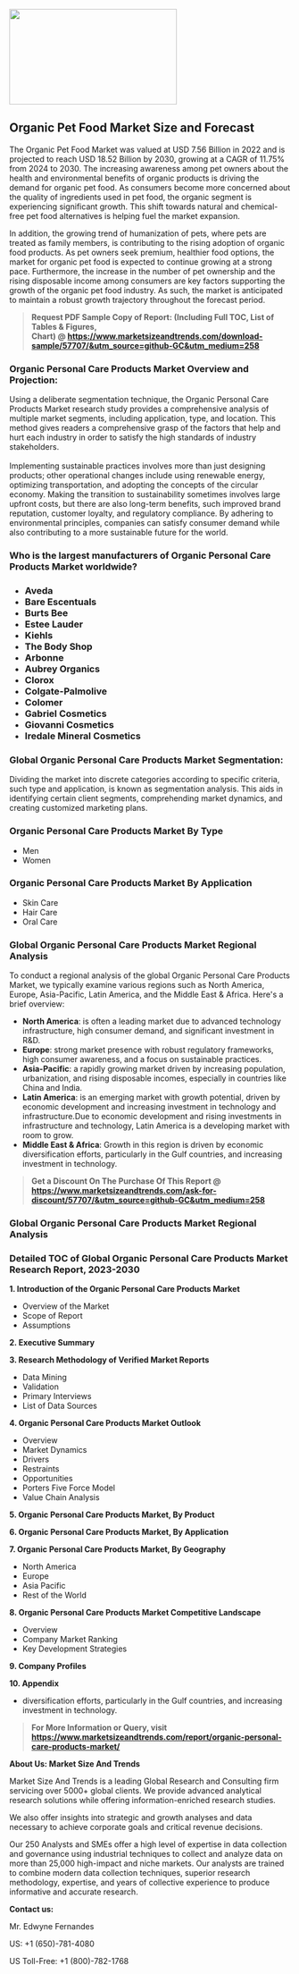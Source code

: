<p><img class="alignnone size-medium wp-image-20088" src="https://ffe5etoiles.com/wp-content/uploads/2024/12/MST1-300x171.png" alt="" width="300" height="171" /></p><h2>Organic Pet Food Market Size and Forecast</h2><p>The Organic Pet Food Market was valued at USD 7.56 Billion in 2022 and is projected to reach USD 18.52 Billion by 2030, growing at a CAGR of 11.75% from 2024 to 2030. The increasing awareness among pet owners about the health and environmental benefits of organic products is driving the demand for organic pet food. As consumers become more concerned about the quality of ingredients used in pet food, the organic segment is experiencing significant growth. This shift towards natural and chemical-free pet food alternatives is helping fuel the market expansion.</p><p>In addition, the growing trend of humanization of pets, where pets are treated as family members, is contributing to the rising adoption of organic food products. As pet owners seek premium, healthier food options, the market for organic pet food is expected to continue growing at a strong pace. Furthermore, the increase in the number of pet ownership and the rising disposable income among consumers are key factors supporting the growth of the organic pet food industry. As such, the market is anticipated to maintain a robust growth trajectory throughout the forecast period.</p></p><blockquote id="" class=""><strong>Request PDF Sample Copy of Report: (Including Full TOC, List of Tables &amp; Figures, Chart)&nbsp;@&nbsp;<strong><a href="https://www.marketsizeandtrends.com/download-sample/57707/&utm_source=github-GC&utm_medium=258" target="_blank">https://www.marketsizeandtrends.com/download-sample/57707/&utm_source=github-GC&utm_medium=258</a></strong></strong></blockquote><h3 id="" class="">Organic Personal Care Products Market&nbsp;Overview and Projection:</h3><p id="" class="">Using a deliberate segmentation technique, the Organic Personal Care Products Market research study provides a comprehensive analysis of multiple market segments, including application, type, and location. This method gives readers a comprehensive grasp of the factors that help and hurt each industry in order to satisfy the high standards of industry stakeholders. <br /> <br />Implementing sustainable practices involves more than just designing products; other operational changes include using renewable energy, optimizing transportation, and adopting the concepts of the circular economy. Making the transition to sustainability sometimes involves large upfront costs, but there are also long-term benefits, such improved brand reputation, customer loyalty, and regulatory compliance. By adhering to environmental principles, companies can satisfy consumer demand while also contributing to a more sustainable future for the world.</p><h3 id="" class="">Who is the largest manufacturers of&nbsp;Organic Personal Care Products Market worldwide?</h3><h3 class=""><p><ul><li>Aveda </li><li> Bare Escentuals </li><li> Burts Bee </li><li> Estee Lauder </li><li> Kiehls </li><li> The Body Shop </li><li> Arbonne </li><li> Aubrey Organics </li><li> Clorox </li><li> Colgate-Palmolive </li><li> Colomer </li><li> Gabriel Cosmetics </li><li> Giovanni Cosmetics </li><li> Iredale Mineral Cosmetics</li></ul></p></h3><h3 id="" class="">Global&nbsp;Organic Personal Care Products Market Segmentation:</h3><p id="" class="">Dividing the market into discrete categories according to specific criteria, such type and application, is known as segmentation analysis. This aids in identifying certain client segments, comprehending market dynamics, and creating customized marketing plans.</p><h3 id="" class="">Organic Personal Care Products Market&nbsp;By Type</h3><p><p><ul><li>Men </li><li> Women</p></li></ul></p></p><h3 id="" class="">Organic Personal Care Products Market&nbsp;By Application</h3><p class=""><p><ul><li>Skin Care </li><li> Hair Care </li><li> Oral Care</li></ul></p></p><h3 id="" class="">Global Organic Personal Care Products Market Regional Analysis</h3><p id="" class="">To conduct a regional analysis of the global Organic Personal Care Products Market, we typically examine various regions such as North America, Europe, Asia-Pacific, Latin America, and the Middle East &amp; Africa. Here's a brief overview:</p><ul><li><strong>North America</strong>: is often a leading market due to advanced technology infrastructure, high consumer demand, and significant investment in R&amp;D.</li><li><strong>Europe</strong>: strong market presence with robust regulatory frameworks, high consumer awareness, and a focus on sustainable practices.</li><li><strong>Asia-Pacific</strong>: a rapidly growing market driven by increasing population, urbanization, and rising disposable incomes, especially in countries like China and India.</li><li><strong>Latin America</strong>: is an emerging market with growth potential, driven by economic development and increasing investment in technology and infrastructure.Due to economic development and rising investments in infrastructure and technology, Latin America is a developing market with room to grow.</li><li><strong>Middle East &amp; Africa</strong>: Growth in this region is driven by economic diversification efforts, particularly in the Gulf countries, and increasing investment in technology.</li></ul><blockquote id="" class=""><strong>Get a Discount On The Purchase Of This Report @ <strong><a href="https://www.marketsizeandtrends.com/ask-for-discount/57707/&utm_source=github-GC&utm_medium=258" target="_blank">https://www.marketsizeandtrends.com/ask-for-discount/57707/&utm_source=github-GC&utm_medium=258</a></strong></strong></blockquote><h3 id="" class="">Global Organic Personal Care Products Market Regional Analysis</h3><h3 id="" class="">Detailed TOC of Global Organic Personal Care Products Market Research Report, 2023-2030</h3><p id="" class=""><strong>1. Introduction of the Organic Personal Care Products Market</strong></p><ul><li>Overview of the Market</li><li>Scope of Report</li><li>Assumptions</li></ul><p id="" class=""><strong>2. Executive Summary</strong></p><p id="" class=""><strong>3. Research Methodology of Verified Market Reports</strong></p><ul><li>Data Mining</li><li>Validation</li><li>Primary Interviews</li><li>List of Data Sources</li></ul><p id="" class=""><strong>4. Organic Personal Care Products Market Outlook</strong></p><ul><li>Overview</li><li>Market Dynamics</li><li>Drivers</li><li>Restraints</li><li>Opportunities</li><li>Porters Five Force Model</li><li>Value Chain Analysis</li></ul><p id="" class=""><strong>5. Organic Personal Care Products Market, By Product</strong></p><p id="" class=""><strong>6. Organic Personal Care Products Market, By Application</strong></p><p id="" class=""><strong>7. Organic Personal Care Products Market, By Geography</strong></p><ul><li>North America</li><li>Europe</li><li>Asia Pacific</li><li>Rest of the World</li></ul><p id="" class=""><strong>8. Organic Personal Care Products Market Competitive Landscape</strong></p><ul><li>Overview</li><li>Company Market Ranking</li><li>Key Development Strategies</li></ul><p id="" class=""><strong>9. Company Profiles</strong></p><p id="" class=""><strong>10. Appendix</strong></p><ul><li>diversification efforts, particularly in the Gulf countries, and increasing investment in technology.</li></ul><blockquote id="" class=""><strong>For More Information or Query, visit <strong><strong><a href="https://www.marketsizeandtrends.com/report/organic-personal-care-products-market/" target="_blank">https://www.marketsizeandtrends.com/report/organic-personal-care-products-market/</a></strong></strong></strong></blockquote><p id="" class=""><strong>About Us: Market Size And Trends</strong></p><p id="" class="">Market Size And Trends is a leading Global Research and Consulting firm servicing over 5000+ global clients. We provide advanced analytical research solutions while offering information-enriched research studies.</p><p id="" class="">We also offer insights into strategic and growth analyses and data necessary to achieve corporate goals and critical revenue decisions.</p><p id="" class="">Our 250 Analysts and SMEs offer a high level of expertise in data collection and governance using industrial techniques to collect and analyze data on more than 25,000 high-impact and niche markets. Our analysts are trained to combine modern data collection techniques, superior research methodology, expertise, and years of collective experience to produce informative and accurate research.</p><p id="" class=""><strong>Contact us:</strong></p><p id="" class="">Mr. Edwyne Fernandes</p><p id="" class="">US: +1 (650)-781-4080</p><p id="" class="">US Toll-Free: +1 (800)-782-1768</p>
